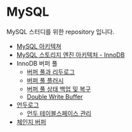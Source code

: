 # MySQL
MySQL 스터디를 위한 repository 입니다.

* [MySQL 아키텍쳐](https://jwdeveloper.tistory.com/308)
* [MySQL 스토리지 엔진 아키텍처 - InnoDB](https://jwdeveloper.tistory.com/309)
* InnoDB 버퍼 풀
  * [버퍼 풀과 리두로그](https://jwdeveloper.notion.site/bb364144032241e89d9b0c5ea0fd59ef)
  * [버퍼 풀 플러시](https://jwdeveloper.notion.site/45a299bbc3e247758f5c11da5e19fb98)
  * [버퍼 풀 상태 백업 및 복구](https://jwdeveloper.notion.site/4213a86203fa4ff8893988d3845a7331)
  * [Double Write Buffer](https://jwdeveloper.notion.site/Double-Write-Buffer-84b8deb06487464fb41f444ad3439baf)
* [언두로그](https://jwdeveloper.notion.site/b12ba0ccdd4344fcb589a8a1d1d69728)
  * [언두 테이블스페이스 관리](https://jwdeveloper.notion.site/1546e76a012446f584e38eeb82f60ea6)
* [체인지 버퍼](https://jwdeveloper.notion.site/b017617141ca4efbb566a99619bc5118)
